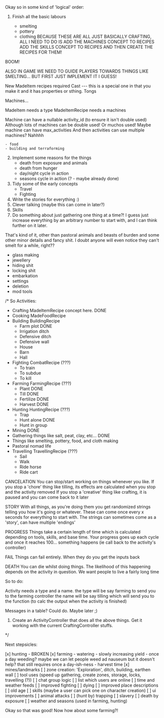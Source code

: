 Okay so in some kind of 'logical' order:

1. Finish all the basic labours

    - smelting
    - pottery
    - clothing
BECAUSE THESE ARE ALL JUST BASICALLY CRAFTING, 
ALL I NEED TO DO IS ADD THE MACHINES CONCEPT TO RECIPES
ADD THE SKILLS CONCEPT TO RECIPES
AND THEN CREATE THE RECIPES FOR THEM!

BOOM!

ALSO IN GAME WE NEED TO GUIDE PLAYERS TOWARDS THINGS LIKE SMELTING... BUT FIRST JUST IMPLEMENT IT I GUESS!

New MadeItem recipes required
Cast --- this is a special one in that you make it and it has properties or sthing.
Tongs

Machines...

MadeItem needs a type
MadeItemRecipe needs a machines

Machine can have a nullable activity_id (to ensure it isn't double used)
Although lots of machines can be double used! Or muchos used!
Maybe machine can have max_activities
And then activities can use multiple machines? Nahhhh

    - food
    - building and terraforming
2. Implement some reasons for the things
    - death from exposure and animals
    - death from hunger
    - day/night cycle in action
    - seasons cycle in action (? - maybe already done)
3. Tidy some of the early concepts 
    - Travel
    - Fighting
4. Write the stories for everything :)
5. Clever talking (maybe this can come in later?)
6. Skills
7. Do something about just gathering one thing at a time?! I guess just increase everything by an arbitrary number to start with, and I can think further on it later. 

That's kind of it, other than pastoral animals and beasts of burden and some other minor details and fancy shit. I doubt anyone will even notice they can't smelt for a while, right??
 - glass making
 - jewellery
 - hiding shit
 - locking shit
 - embarkation 
 - settings
 - deletion
 - mod tools


/*
So Activities:

 - Crafting
    MadeItemRecipe concept here. DONE
 - Cooking
    MadeFoodRecipe
 - Building
    BuildingRecipe
    - Farm plot DONE
    - Irrigation ditch
    - Defensive ditch
    - Defensive wall
    - House
    - Barn
    - Hall
 - Fighting
    CombatRecipe (???)
    - To train
    - To subdue
    - To kill
 - Farming
    FarmingRecipe (???)
    - Plant DONE
    - Till DONE
    - Fertilize DONE
    - Harvest DONE
 - Hunting
    HuntingRecipe (???)
    - Trap
    - Hunt alone DONE
    - Hunt in group
 - Mining DONE
 - Gathering things like salt, peat, clay, etc... DONE
 - Things like smelting, pottery, food, and cloth making
 - Pastoral nomad life
 - Travelling
    TravellingRecipe (???)
    - Sail
    - Walk
    - Ride horse
    - Ride cart

CANCELATION
You can stop/start working on things whenever you like.
If you stop a 'chore' thing like tilling, its effects are calculated when you stop and the activity removed
If you stop a 'creative' thing like crafting, it is paused and you can come back to it later

STORY
With all things, as you're doing them you get randomized strings telling you how it's going or whatever.
These can come once every x seconds for everything to start with.
The strings can sometimes come as a 'story', can have multiple 'endings'

PROGRESS
Things take a certain length of time which is calculated depending on tools, skills, and base time.
Your progress goes up each cycle and once it reaches 100... something happens (ie call back to the activity's controller)

FAIL
Things can fail entirely. When they do you get the inputs back

DEATH
You can die whilst doing things. The likelihood of this happening depends on the activity in question. 
We want people to live a fairly long time

So to do:

Activity needs a type and a name.
 the type will be say farming to send you to the farming controller
 the name will be say tilling which will send you to the function (to calc the output when the activity is finished)

Messages in a table? Could do. Maybe later ;)

1. Create an ActivityController that does all the above things. Get it working with the current CraftingController stuffs.

*/


Next stepsicles:

 [x] hunting - BROKEN
 [x] farming
    - watering
    - slowly increasing yield
    - once a day weeding? maybe we can let people weed ad nauseum but it doesn't help? that still requires once a day-ish-ness
    - harvest time
 [x] mines/landmarks
 [ ] zone creation: 'Exploration', ditch, building, earthen wall
 [ ] tool uses (speed up gathering, create zones, storage, locks, travelling (?))
 [ ] chat group logic
 [ ] list which users are online
 [ ] time and weather feeds
 [ ] improved fighting
 [ ] dying
 [ ] improved place descriptions
 [ ] old age
 [ ] skills (maybe a user can pick one on character creation)
 [ ] ui improvements
 [ ] animal attacks
 [ ] (hunt by) trapping
 [ ] slavery
 [ ] death by exposure
 [ ] weather and seasons (used in farming, hunting)


 Okay so that was good! Now how about some farming?!

 